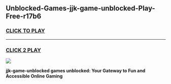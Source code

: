 
## Unblocked-Games-jjk-game-unblocked-Play-Free-r17b6
<h3>
<a href="https://premium76.site?title=jjk-game-unblocked&ref=22A">CLICK TO PLAY</a></h3>
<hr>

<h3>
<a href="https://premium76.site?title=jjk-game-unblocked&ref=22A">CLICK 2 PLAY</a>
  
</h3>

<a href="https://premium76.site?title=jjk-game-unblocked&ref=22A"><img src="https://clearcache.store/games.png"></a>


**jjk-game-unblocked games unblocked: Your Gateway to Fun and Accessible Online Gaming**
